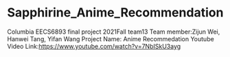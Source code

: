 # Sapphirine_Anime_Recommendation
Columbia EECS6893 final project 2021Fall team13
Team member:Zijun Wei, Hanwei Tang, Yifan Wang
Project Name: Anime Recommedation
Youtube Video Link:https://www.youtube.com/watch?v=7NbISkU3ayg
